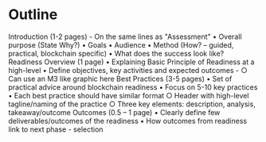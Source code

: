 # Outline

Introduction (1-2 pages) - On the same lines as "Assessment"
	• Overall purpose (State Why?)
	• Goals
	• Audience
	• Method (How? – guided, practical, blockchain specific)
	• What does the success look like?
Readiness Overview (1 page)
	• Explaining Basic Principle of Readiness at a high-level
	• Define objectives, key activities and expected outcomes -
		○ Can use an M3 like graphic here
Best Practices (3-5 pages)
	• Set of practical advice around blockchain readiness
	• Focus on 5-10 key practices
	• Each best practice should have similar format
		○ Header with high-level tagline/naming of the practice
		○ Three key elements: description, analysis, takeaway/outcome
Outcomes (0.5 – 1 page)
	• Clearly define few deliverables/outcomes of the readiness
	• How outcomes from readiness link to next phase - selection
